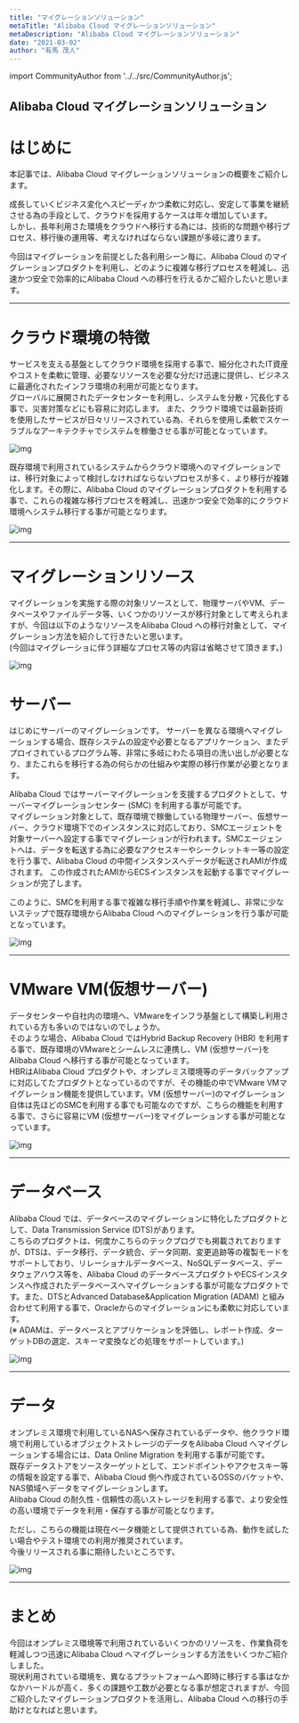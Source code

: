 ```yaml
---
title: "マイグレーションソリューション"
metaTitle: "Alibaba Cloud マイグレーションソリューション"
metaDescription: "Alibaba Cloud マイグレーションソリューション"
date: "2021-03-02"
author: "有馬 茂人"
---
```


import CommunityAuthor from '../../src/CommunityAuthor.js';

## Alibaba Cloud マイグレーションソリューション


# はじめに

本記事では、Alibaba Cloud マイグレーションソリューションの概要をご紹介します。     

成長していくビジネス変化へスピーディかつ柔軟に対応し、安定して事業を継続させる為の手段として、クラウドを採用するケースは年々増加しています。  
しかし、長年利用さた環境をクラウドへ移行する為には、技術的な問題や移行プロセス、移行後の運用等、考えなければならない課題が多岐に渡ります。

今回はマイグレーションを前提とした各利用シーン毎に、Alibaba Cloud のマイグレーションプロダクトを利用し、どのように複雑な移行プロセスを軽減し、迅速かつ安全で効率的にAlibaba Cloud への移行を行えるかご紹介したいと思います。

    

---

# クラウド環境の特徴

サービスを支える基盤としてクラウド環境を採用する事で、細分化されたIT資産やコストを柔軟に管理、必要なリソースを必要な分だけ迅速に提供し、ビジネスに最適化されたインフラ環境の利用が可能となります。  
グローバルに展開されたデータセンターを利用し、システムを分散・冗長化する事で、災害対策などにも容易に対応します。
また、クラウド環境では最新技術を使用したサービスが日々リリースされている為、それらを使用し柔軟でスケーラブルなアーキテクチャでシステムを稼働させる事が可能となっています。

    

![img](https://raw.githubusercontent.com/sbcloud/help/master/content/migration/Migration_images_26006613696236900/20210225170819.png "img")

    

既存環境で利用されているシステムからクラウド環境へのマイグレーションでは、移行対象によって検討しなければならないプロセスが多く、より移行が複雑化します。その際に、Alibaba Cloud のマイグレーションプロダクトを利用する事で、これらの複雑な移行プロセスを軽減し、迅速かつ安全で効率的にクラウド環境へシステム移行する事が可能となります。

    

![img](https://raw.githubusercontent.com/sbcloud/help/master/content/migration/Migration_images_26006613696236900/20210226171512.png "img")

    

---

# マイグレーションリソース

マイグレーションを実施する際の対象リソースとして、物理サーバやVM、データベースやファイルデータ等、いくつかのリソースが移行対象として考えられますが、今回は以下のようなリソースをAlibaba Cloud への移行対象として、マイグレーション方法を紹介して行きたいと思います。  
(今回はマイグレーショに伴う詳細なプロセス等の内容は省略させて頂きます。)



![img](https://raw.githubusercontent.com/sbcloud/help/master/content/migration/Migration_images_26006613696236900/20210226171328.png "img")

    

# サーバー

はじめにサーバーのマイグレーションです。 
サーバーを異なる環境へマイグレーションする場合、既存システムの設定や必要となるアプリケーション、またデプロイされているプログラム等、非常に多岐にわたる項目の洗い出しが必要となり、またこれらを移行する為の何らかの仕組みや実際の移行作業が必要となります。  

Alibaba Cloud ではサーバーマイグレーションを支援するプロダクトとして、サーバーマイグレーションセンター (SMC) を利用する事が可能です。  
マイグレーション対象として、既存環境で稼働している物理サーバー、仮想サーバー、クラウド環境下でのインスタンスに対応しており、SMCエージェントを対象サーバーへ設定する事でマイグレーションが行われます。SMCエージェントへは、データを転送する為に必要なアクセスキーやシークレットキー等の設定を行う事で、Alibaba Cloud の中間インスタンスへデータが転送されAMIが作成されます。 この作成されたAMIからECSインスタンスを起動する事でマイグレーションが完了します。

このように、SMCを利用する事で複雑な移行手順や作業を軽減し、非常に少ないステップで既存環境からAlibaba Cloud へのマイグレーションを行う事が可能となっています。   

![img](https://raw.githubusercontent.com/sbcloud/help/master/content/migration/Migration_images_26006613696236900/20210226135453.png "img")




---

# VMware VM(仮想サーバー)

データセンターや自社内の環境へ、VMwareをインフラ基盤として構築し利用されている方も多いのではないのでしょうか。  
そのような場合、Alibaba Cloud ではHybrid Backup Recovery (HBR) を利用する事で、既存環境のVMwareとシームレスに連携し、VM (仮想サーバー)をAlibaba Cloud へ移行する事が可能となっています。  
HBRはAlibaba Cloud プロダクトや、オンプレミス環境等のデータバックアップに対応してたプロダクトとなっているのですが、その機能の中でVMware VMマイグレーション機能を提供しています。VM (仮想サーバー)のマイグレーション自体は先ほどのSMCを利用する事でも可能なのですが、こちらの機能を利用する事で、さらに容易にVM (仮想サーバー)をマイグレーションする事が可能となっています。

    

![img](https://raw.githubusercontent.com/sbcloud/help/master/content/migration/Migration_images_26006613696236900/20210226143337.png "img")

 
---

# データベース

Alibaba Cloud では、データベースのマイグレーションに特化したプロダクトとして、Data Transmission Service (DTS)があります。  
こちらのプロダクトは、何度かこちらのテックプログでも掲載されておりますが、DTSは、データ移行、データ統合、データ同期、変更追跡等の複製モードをサポートしており、リレーショナルデータベース、NoSQLデータベース、データウェアハウス等を、Alibaba Cloud のデータベースプロダクトやECSインスタンスへ作成されたデータベースへマイグレーションする事が可能なプロダクトです。また、DTSとAdvanced Database&Application Migration (ADAM) と組み合わせて利用する事で、Oracleからのマイグレーションにも柔軟に対応しています。  
(※ ADAMは、データベースとアプリケーションを評価し、レポート作成、ターゲットDBの選定、スキーマ変換などの処理をサポートしています。)


![img](https://raw.githubusercontent.com/sbcloud/help/master/content/migration/Migration_images_26006613696236900/20210226145211.png "img")



---

# データ


オンプレミス環境で利用しているNASへ保存されているデータや、他クラウド環境で利用しているオブジェクトストレージのデータをAlibaba Cloud へマイグレーションする場合には、Data Online Migration を利用する事が可能です。  
既存データストアをソースターゲットとして、エンドポイントやアクセスキー等の情報を設定する事で、Alibaba Cloud 側へ作成されているOSSのバケットや、NAS領域へデータをマイグレーションします。  
Alibaba Cloud の耐久性・信頼性の高いストレージを利用する事で、より安全性の高い環境でデータを利用・保存する事が可能となります。  

ただし、こちらの機能は現在ベータ機能として提供されている為、動作を試したい場合やテスト環境での利用が推奨されています。  
今後リリースされる事に期待したいところです。

    

![img](https://raw.githubusercontent.com/sbcloud/help/master/content/migration/Migration_images_26006613696236900/20210226163736.png "img")

    

---

# まとめ

今回はオンプレミス環境等で利用されているいくつかのリソースを、作業負荷を軽減しつつ迅速にAlibaba Cloud へマイグレーションする方法をいくつかご紹介しました。  
現状利用されている環境を、異なるプラットフォームへ即時に移行する事はなかなかハードルが高く、多くの課題や工数が必要となる事が想定されますが、今回ご紹介したマイグレーションプロダクトを活用し、Alibaba Cloud への移行の手助けとなればと思います。


 <CommunityAuthor 
    author="有馬 茂人"
    self_introduction = "2018年SBクラウドへjoin。普段はIaC・コンテナ・Kubernetes等を触っているエンジニアです。"
    imageUrl="https://raw.githubusercontent.com/sbcloud/help/master/src/components/images/arima.jpeg"
    githubUrl="https://github.com/s-ari"
/>


